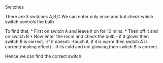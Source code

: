 Switches

There are 3 switches A,B,C
We can enter only once and but check which switch controls the bulb

To find that;
    * First on switch A and leave it on for 10 mins.
    * Then off it and on switch B
    * Now enter the room and check the bulb
        - if it glows then switch B is correct,
        -if it doesnt:
            -touch it, if it is warm then switch A is correct(heating effect)
            - if its cold and not glowing,then switch B is correct.

Hence we can find the correct switch.